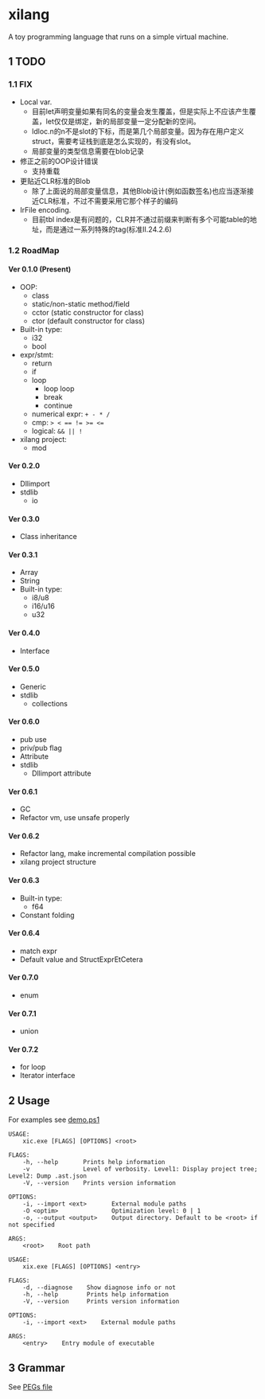 # xilang

A toy programming language that runs on a simple virtual machine.

## 1 TODO

### 1.1 FIX

* Local var. 
  * 目前let声明变量如果有同名的变量会发生覆盖，但是实际上不应该产生覆盖，let仅仅是绑定，新的局部变量一定分配新的空间。
  * ldloc.n的n不是slot的下标，而是第几个局部变量。因为存在用户定义struct，需要考证栈到底是怎么实现的，有没有slot。
  * 局部变量的类型信息需要在blob记录
* 修正之前的OOP设计错误
  * 支持重载
* 更贴近CLR标准的Blob
  * 除了上面说的局部变量信息，其他Blob设计(例如函数签名)也应当逐渐接近CLR标准，不过不需要采用它那个样子的编码
* IrFile encoding. 
  * 目前tbl index是有问题的，CLR并不通过前缀来判断有多个可能table的地址，而是通过一系列特殊的tag(标准II.24.2.6)

### 1.2 RoadMap

#### Ver 0.1.0 (Present)

* OOP:
  * class
  * static/non-static method/field
  * cctor (static constructor for class)
  * ctor (default constructor for class)
* Built-in type:
  * i32
  * bool
* expr/stmt:
  * return
  * if
  * loop
    * loop loop
    * break
    * continue
  * numerical expr: `+ - * /`
  * cmp: `> < == != >= <=`
  * logical: `&& || !`
* xilang project:
  * mod

#### Ver 0.2.0

* Dllimport
* stdlib
  * io

#### Ver 0.3.0

* Class inheritance

#### Ver 0.3.1

* Array
* String
* Built-in type:
  * i8/u8
  * i16/u16
  * u32

#### Ver 0.4.0

* Interface

#### Ver 0.5.0

* Generic
* stdlib
  * collections

#### Ver 0.6.0

* pub use
* priv/pub flag
* Attribute
* stdlib
  * Dllimport attribute

#### Ver 0.6.1

* GC
* Refactor vm, use unsafe properly

#### Ver 0.6.2

* Refactor lang, make incremental compilation possible
* xilang project structure

#### Ver 0.6.3

* Built-in type:
  * f64
* Constant folding

#### Ver 0.6.4

* match expr
* Default value and StructExprEtCetera

#### Ver 0.7.0

* enum

#### Ver 0.7.1

* union

#### Ver 0.7.2

* for loop
* Iterator interface

## 2 Usage

For examples see [demo.ps1](demo.ps1)

```
USAGE:
    xic.exe [FLAGS] [OPTIONS] <root>

FLAGS:
    -h, --help       Prints help information
    -v               Level of verbosity. Level1: Display project tree; Level2: Dump .ast.json
    -V, --version    Prints version information

OPTIONS:
    -i, --import <ext>       External module paths
    -O <optim>               Optimization level: 0 | 1
    -o, --output <output>    Output directory. Default to be <root> if not specified

ARGS:
    <root>    Root path
```


```
USAGE:
    xix.exe [FLAGS] [OPTIONS] <entry>

FLAGS:
    -d, --diagnose    Show diagnose info or not
    -h, --help        Prints help information
    -V, --version     Prints version information

OPTIONS:
    -i, --import <ext>    External module paths

ARGS:
    <entry>    Entry module of executable
```

## 3 Grammar

See [PEGs file](src/lang/parser/grammar.pest)